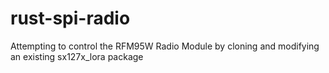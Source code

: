 # rust-spi-radio

Attempting to control the RFM95W Radio Module by cloning and modifying an existing sx127x_lora package
